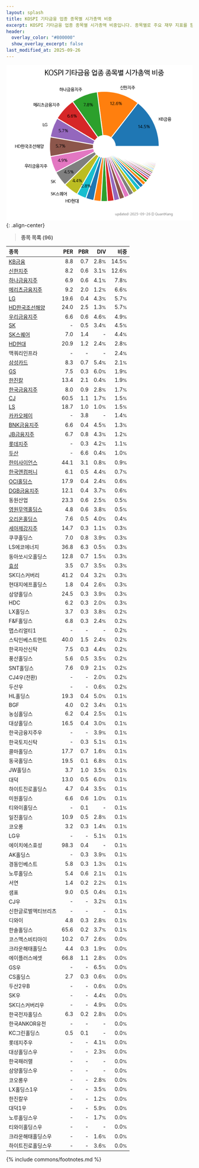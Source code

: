 ```yaml
---
layout: splash
title: KOSPI 기타금융 업종 종목별 시가총액 비중
excerpt: KOSPI 기타금융 업종 종목별 시가총액 비중입니다. 종목별로 주요 재무 지표를 함께 표시합니다.
header:
  overlay_color: "#800000"
  show_overlay_excerpt: false
last_modified_at: 2025-09-26
---
```



![KOSPI 기타금융 업종 종목별 시가총액 비중](/stats/sector/images/kospi_업종_기타금융_종목.png){: .align-center}


> **종목 목록 (96)**<a id="list"></a>

| **종목** | **PER** | **PBR** | **DIV** | **비중** |
| :------- | ------: | ------: | ------: | -------: |
| [KB금융](/105560/) | 8.8 | 0.7 | 2.8<small>%</small> | 14.5<small>%</small> |
| [신한지주](/055550/) | 8.2 | 0.6 | 3.1<small>%</small> | 12.6<small>%</small> |
| [하나금융지주](/086790/) | 6.9 | 0.6 | 4.1<small>%</small> | 7.8<small>%</small> |
| [메리츠금융지주](/138040/) | 9.2 | 2.0 | 1.2<small>%</small> | 6.6<small>%</small> |
| [LG](/003550/) | 19.6 | 0.4 | 4.3<small>%</small> | 5.7<small>%</small> |
| [HD한국조선해양](/009540/) | 24.0 | 2.5 | 1.3<small>%</small> | 5.7<small>%</small> |
| [우리금융지주](/316140/) | 6.6 | 0.6 | 4.6<small>%</small> | 4.9<small>%</small> |
| [SK](/034730/) | - | 0.5 | 3.4<small>%</small> | 4.5<small>%</small> |
| [SK스퀘어](/402340/) | 7.0 | 1.4 | - | 4.4<small>%</small> |
| [HD현대](/267250/) | 20.9 | 1.2 | 2.4<small>%</small> | 2.8<small>%</small> |
| 맥쿼리인프라 | - | - | - | 2.4<small>%</small> |
| [삼성카드](/029780/) | 8.3 | 0.7 | 5.4<small>%</small> | 2.1<small>%</small> |
| [GS](/078930/) | 7.5 | 0.3 | 6.0<small>%</small> | 1.9<small>%</small> |
| [한진칼](/180640/) | 13.4 | 2.1 | 0.4<small>%</small> | 1.9<small>%</small> |
| [한국금융지주](/071050/) | 8.0 | 0.9 | 2.8<small>%</small> | 1.7<small>%</small> |
| [CJ](/001040/) | 60.5 | 1.1 | 1.7<small>%</small> | 1.5<small>%</small> |
| [LS](/006260/) | 18.7 | 1.0 | 1.0<small>%</small> | 1.5<small>%</small> |
| [카카오페이](/377300/) | - | 3.8 | - | 1.4<small>%</small> |
| [BNK금융지주](/138930/) | 6.6 | 0.4 | 4.5<small>%</small> | 1.3<small>%</small> |
| [JB금융지주](/175330/) | 6.7 | 0.8 | 4.3<small>%</small> | 1.2<small>%</small> |
| [롯데지주](/004990/) | - | 0.3 | 4.2<small>%</small> | 1.1<small>%</small> |
| [두산](/000150/) | - | 6.6 | 0.4<small>%</small> | 1.0<small>%</small> |
| [한미사이언스](/008930/) | 44.1 | 3.1 | 0.8<small>%</small> | 0.9<small>%</small> |
| [한국앤컴퍼니](/000240/) | 6.1 | 0.5 | 4.4<small>%</small> | 0.7<small>%</small> |
| [OCI홀딩스](/010060/) | 17.9 | 0.4 | 2.4<small>%</small> | 0.6<small>%</small> |
| [DGB금융지주](/139130/) | 12.1 | 0.4 | 3.7<small>%</small> | 0.6<small>%</small> |
| 동원산업 | 23.3 | 0.6 | 2.5<small>%</small> | 0.5<small>%</small> |
| [영원무역홀딩스](/009970/) | 4.8 | 0.6 | 3.8<small>%</small> | 0.5<small>%</small> |
| [오리온홀딩스](/001800/) | 7.6 | 0.5 | 4.0<small>%</small> | 0.4<small>%</small> |
| [세아제강지주](/003030/) | 14.7 | 0.3 | 1.1<small>%</small> | 0.3<small>%</small> |
| 쿠쿠홀딩스 | 7.0 | 0.8 | 3.9<small>%</small> | 0.3<small>%</small> |
| LS에코에너지 | 36.8 | 6.3 | 0.5<small>%</small> | 0.3<small>%</small> |
| 동아쏘시오홀딩스 | 12.8 | 0.7 | 1.5<small>%</small> | 0.3<small>%</small> |
| [효성](/004800/) | 3.5 | 0.7 | 3.5<small>%</small> | 0.3<small>%</small> |
| SK디스커버리 | 41.2 | 0.4 | 3.2<small>%</small> | 0.3<small>%</small> |
| 현대지에프홀딩스 | 1.8 | 0.4 | 2.6<small>%</small> | 0.3<small>%</small> |
| 삼양홀딩스 | 24.5 | 0.3 | 3.9<small>%</small> | 0.3<small>%</small> |
| HDC | 6.2 | 0.3 | 2.0<small>%</small> | 0.3<small>%</small> |
| LX홀딩스 | 3.7 | 0.3 | 3.8<small>%</small> | 0.2<small>%</small> |
| F&F홀딩스 | 6.8 | 0.3 | 2.4<small>%</small> | 0.2<small>%</small> |
| 맵스리얼티1 | - | - | - | 0.2<small>%</small> |
| 스틱인베스트먼트 | 40.0 | 1.5 | 2.4<small>%</small> | 0.2<small>%</small> |
| 한국자산신탁 | 7.5 | 0.3 | 4.4<small>%</small> | 0.2<small>%</small> |
| 풍산홀딩스 | 5.6 | 0.5 | 3.5<small>%</small> | 0.2<small>%</small> |
| SNT홀딩스 | 7.6 | 0.9 | 2.1<small>%</small> | 0.2<small>%</small> |
| CJ4우(전환) | - | - | 2.0<small>%</small> | 0.2<small>%</small> |
| 두산우 | - | - | 0.6<small>%</small> | 0.2<small>%</small> |
| HL홀딩스 | 19.3 | 0.4 | 5.0<small>%</small> | 0.1<small>%</small> |
| BGF | 4.0 | 0.2 | 3.4<small>%</small> | 0.1<small>%</small> |
| 농심홀딩스 | 6.2 | 0.4 | 2.5<small>%</small> | 0.1<small>%</small> |
| 대상홀딩스 | 16.5 | 0.4 | 3.0<small>%</small> | 0.1<small>%</small> |
| 한국금융지주우 | - | - | 3.9<small>%</small> | 0.1<small>%</small> |
| 한국토지신탁 | - | 0.3 | 5.1<small>%</small> | 0.1<small>%</small> |
| 콜마홀딩스 | 17.7 | 0.7 | 1.6<small>%</small> | 0.1<small>%</small> |
| 동국홀딩스 | 19.5 | 0.1 | 6.8<small>%</small> | 0.1<small>%</small> |
| JW홀딩스 | 3.7 | 1.0 | 3.5<small>%</small> | 0.1<small>%</small> |
| 대덕 | 13.0 | 0.5 | 6.0<small>%</small> | 0.1<small>%</small> |
| 하이트진로홀딩스 | 4.7 | 0.4 | 3.5<small>%</small> | 0.1<small>%</small> |
| 미원홀딩스 | 6.6 | 0.6 | 1.0<small>%</small> | 0.1<small>%</small> |
| 티와이홀딩스 | - | 0.1 | - | 0.1<small>%</small> |
| 일진홀딩스 | 10.9 | 0.5 | 2.8<small>%</small> | 0.1<small>%</small> |
| 코오롱 | 3.2 | 0.3 | 1.4<small>%</small> | 0.1<small>%</small> |
| LG우 | - | - | 5.1<small>%</small> | 0.1<small>%</small> |
| 에이치에스효성 | 98.3 | 0.4 | - | 0.1<small>%</small> |
| AK홀딩스 | - | 0.3 | 3.9<small>%</small> | 0.1<small>%</small> |
| 경동인베스트 | 5.8 | 0.3 | 1.3<small>%</small> | 0.1<small>%</small> |
| 노루홀딩스 | 5.4 | 0.6 | 2.1<small>%</small> | 0.1<small>%</small> |
| 서연 | 1.4 | 0.2 | 2.2<small>%</small> | 0.1<small>%</small> |
| 샘표 | 9.0 | 0.5 | 0.4<small>%</small> | 0.1<small>%</small> |
| CJ우 | - | - | 3.2<small>%</small> | 0.1<small>%</small> |
| 신한글로벌액티브리츠 | - | - | - | 0.1<small>%</small> |
| 디와이 | 4.8 | 0.3 | 2.8<small>%</small> | 0.1<small>%</small> |
| 한솔홀딩스 | 65.6 | 0.2 | 3.7<small>%</small> | 0.1<small>%</small> |
| 코스맥스비티아이 | 10.2 | 0.7 | 2.6<small>%</small> | 0.0<small>%</small> |
| 크라운해태홀딩스 | 4.4 | 0.3 | 1.9<small>%</small> | 0.0<small>%</small> |
| 에이플러스에셋 | 66.8 | 1.1 | 2.8<small>%</small> | 0.0<small>%</small> |
| GS우 | - | - | 6.5<small>%</small> | 0.0<small>%</small> |
| CS홀딩스 | 2.7 | 0.3 | 0.6<small>%</small> | 0.0<small>%</small> |
| 두산2우B | - | - | 0.6<small>%</small> | 0.0<small>%</small> |
| SK우 | - | - | 4.4<small>%</small> | 0.0<small>%</small> |
| SK디스커버리우 | - | - | 4.9<small>%</small> | 0.0<small>%</small> |
| 한국전자홀딩스 | 6.3 | 0.2 | 2.8<small>%</small> | 0.0<small>%</small> |
| 한국ANKOR유전 | - | - | - | 0.0<small>%</small> |
| KC그린홀딩스 | 0.5 | 0.1 | - | 0.0<small>%</small> |
| 롯데지주우 | - | - | 4.1<small>%</small> | 0.0<small>%</small> |
| 대상홀딩스우 | - | - | 2.3<small>%</small> | 0.0<small>%</small> |
| 한국패러랠 | - | - | - | 0.0<small>%</small> |
| 삼양홀딩스우 | - | - | - | 0.0<small>%</small> |
| 코오롱우 | - | - | 2.8<small>%</small> | 0.0<small>%</small> |
| LX홀딩스1우 | - | - | 3.5<small>%</small> | 0.0<small>%</small> |
| 한진칼우 | - | - | 1.2<small>%</small> | 0.0<small>%</small> |
| 대덕1우 | - | - | 5.9<small>%</small> | 0.0<small>%</small> |
| 노루홀딩스우 | - | - | 1.7<small>%</small> | 0.0<small>%</small> |
| 티와이홀딩스우 | - | - | - | 0.0<small>%</small> |
| 크라운해태홀딩스우 | - | - | 1.6<small>%</small> | 0.0<small>%</small> |
| 하이트진로홀딩스우 | - | - | 3.6<small>%</small> | 0.0<small>%</small> |

{% include commons/footnotes.md %}